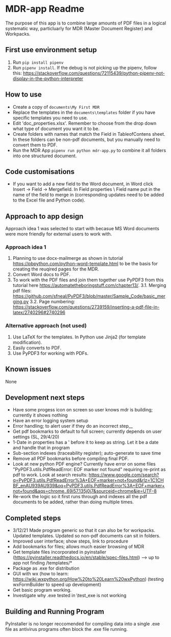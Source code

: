 # MDR-app Readme
The purpose of this app is to combine large amounts of PDF files in a logical systematic way, particluarly for MDR (Master Document Register) and Workpacks.

## First use environment setup
1. Run  `pip install pipenv`
2. Run `pipenv install`. If the debug is not picking up the pipenv, follow this: https://stackoverflow.com/questions/72115439/python-pipenv-not-display-in-the-python-interpreter

## How to use
* Create a copy of `documents\My First MDR`
* Replace the templates in the `documents\templates` folder if you have specific templates you need to use.
* Edit 'doc_properties.xlsx'. Remember to choose from the drop down what type of document you want it to be.
* Create folders with names that match the Field in TableofContens sheet. In these folders can be non-pdf documents, but you manually need to convert them to PDF.
* Run the MDR App `pipenv run python mdr-app.py` to combine it all folders into one structured document.

## Code customisations
* If you want to add a new field to the Word document, in Word click Insert -> Field -> Mergefield. In Field properties \ Field name put in the name of the field to merge in (corresponding updates need to be added to the Excel file and Python code).

## Approach to app design
Approach idea 1 was selected to start with becasue MS Word documents were more friendly for external users to work with.

### Approach idea 1
1. Planning to use docx-mailmerge as shown in tutorial https://pbpython.com/python-word-template.html to be the basis for creating the reuqired pages for the MDR.
2. Convert Word docs to PDF.
3. To work with the PDF files and join them together use PyPDF3 from this tutorial here https://automatetheboringstuff.com/chapter13/.
    3.1. Merging pdf files: https://github.com/sfneal/PyPDF3/blob/master/Sample_Code/basic_merging.py
    3.2. Page numbering: https://stackoverflow.com/questions/2739159/inserting-a-pdf-file-in-latex/2740296#2740296

### Alternative approach (not used)
1. Use LaTeX for the templates. In Python use Jinja2 (for template modification).
2. Easily converts to PDF.
3. Use PyPDF3 for working with PDFs.

## Known issues
None

## Development next steps
* Have some progess icon on screen so user knows mdr is building; currently it shows nothing
* Have an error logging system setup
* Error handling; to alert user if they do an incorrect step__
* Get pdf bookmarks to default to full screen; currently depends on user settings (SL, 29/4/20)
* 1-Date in properties has a ' before it to keep as string. Let it be a date and handle that in program
* Sub-section indexes (traceability register); auto-generate to save time
* Remove all PDF bookmarks before compiling final PDF.
* Look at new python PDF engine? Currently have error on some files "PyPDF3.utils.PdfReadError: EOF marker not found" requiring re-print as pdf to work. Look at search results: https://www.google.com/search?q=PyPDF3.utils.PdfReadError%3A+EOF+marker+not+found&rlz=1C1CHBF_enAU939AU939&oq=PyPDF3.utils.PdfReadError%3A+EOF+marker+not+found&aqs=chrome..69i57.135j0j7&sourceid=chrome&ie=UTF-8
* Re-work the logic so it first runs through and indexes all the pdf documents to be added, rather than doing multiple times.

## Completed steps
* 3/12/21 Made program generic so that it can also be for workpacks. Updated templates. Updated so non-pdf documents can sit in folders.
* Improved user interface; show steps, link to procedure
* Add bookmarks for files; allows much easier browsing of MDR
* Get template files incorporated in pyinstaller (https://pyinstaller.readthedocs.io/en/stable/spec-files.html) --> up to app not finding /templates/*
* Package as .exe for distribution
* GUI with wx (how to learn: https://wiki.wxpython.org/How%20to%20Learn%20wxPython) (testing wxFormBuilder to speed up development)
* Get basic program working.
* Investigate why .exe tested in \test_exe is not working

## Building and Running Program

PyInstaller is no longer reccomended for compiling data into a single .exe file as antivirus programs often block the .exe file running.